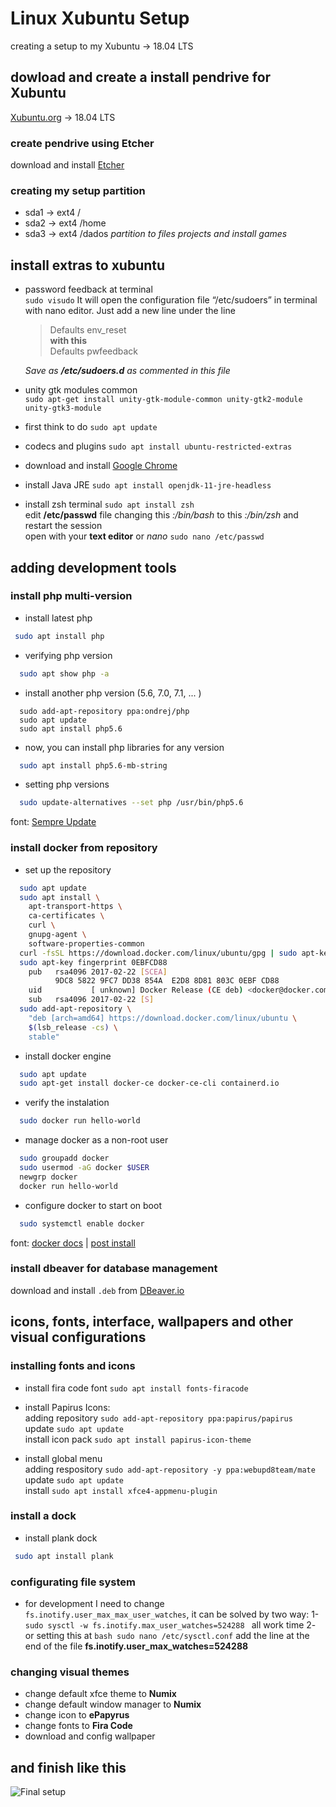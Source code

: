 # Linux Xubuntu Setup
creating a setup to my Xubuntu -> 18.04 LTS

## dowload and create a install pendrive for Xubuntu
[Xubuntu.org](https://xubuntu.org/download) -> 18.04 LTS

### create pendrive using Etcher
download and install 
[Etcher](https://www.balena.io/etcher/)

### creating my setup partition 
  * sda1 -> ext4 /
  * sda2 -> ext4 /home
  * sda3 -> ext4 /dados  *partition to files projects and install games*

## install extras to xubuntu
 * password feedback at terminal \
 ```sudo visudo```
   It will open the configuration file “/etc/sudoers” in terminal with nano editor. Just add a new line under the line 
   > Defaults        env_reset \
   **with this** \
   > Defaults        pwfeedback 
   
   *Save as **/etc/sudoers.d** as commented in this file*
 
 * unity gtk modules common \
 ```sudo apt-get install unity-gtk-module-common unity-gtk2-module unity-gtk3-module``` 
   
 * first think to do
 ```sudo apt update```
 
 * codecs and plugins 
 ```sudo apt install ubuntu-restricted-extras```
 
 * download and install [Google Chrome](https://www.google.com/chrome/)
 
 * install Java JRE
 ```sudo apt install openjdk-11-jre-headless```

 * install zsh terminal `sudo apt install zsh` \
 edit **/etc/passwd** file changing this *:/bin/bash* to this *:/bin/zsh* and restart the session \
 open with your **text editor** or *nano* ```sudo nano /etc/passwd```
 
## adding development tools

### install php multi-version

 * install latest php
 ```bash
  sudo apt install php
 ```
 * verifying php version
 ```bash
   sudo apt show php -a
 ```
 * install another php version (5.6, 7.0, 7.1, ... )
 ```
   sudo add-apt-repository ppa:ondrej/php
   sudo apt update
   sudo apt install php5.6
```
* now, you can install php libraries for any version
```bash
  sudo apt install php5.6-mb-string
```
* setting php versions 
```bash
  sudo update-alternatives --set php /usr/bin/php5.6
```

font: [Sempre Update](https://sempreupdate.com.br/instalar-versoes-diferentes-php-5-6-7-0-7-1-7-2-7-3-no-ubuntu/)

### install docker from repository

* set up the repository
```bash
  sudo apt update
  sudo apt install \
    apt-transport-https \
    ca-certificates \
    curl \
    gnupg-agent \
    software-properties-common
  curl -fsSL https://download.docker.com/linux/ubuntu/gpg | sudo apt-key add -
  sudo apt-key fingerprint 0EBFCD88
    pub   rsa4096 2017-02-22 [SCEA]
          9DC8 5822 9FC7 DD38 854A  E2D8 8D81 803C 0EBF CD88
    uid           [ unknown] Docker Release (CE deb) <docker@docker.com>
    sub   rsa4096 2017-02-22 [S]
  sudo add-apt-repository \
    "deb [arch=amd64] https://download.docker.com/linux/ubuntu \
    $(lsb_release -cs) \
    stable"
```
* install docker engine
```bash
  sudo apt update
  sudo apt-get install docker-ce docker-ce-cli containerd.io
```
* verify the instalation
```bash
  sudo docker run hello-world
```
* manage docker as a non-root user
```bash
  sudo groupadd docker
  sudo usermod -aG docker $USER
  newgrp docker
  docker run hello-world
```
* configure docker to start on boot
```bash
  sudo systemctl enable docker
```

font: [docker docs](https://docs.docker.com/engine/install/ubuntu/) |
      [post install](https://docs.docker.com/engine/install/linux-postinstall/)
      
### install dbeaver for database management

download and install `.deb` from [DBeaver.io](https://dbeaver.io/files/dbeaver-ce_latest_amd64.deb) 

## icons, fonts, interface, wallpapers and other visual configurations

### installing fonts and icons

 * install fira code font ```sudo apt install fonts-firacode```
 
 * install Papirus Icons: \
    adding repository ```sudo add-apt-repository ppa:papirus/papirus``` \
    update ```sudo apt update``` \
    install icon pack ```sudo apt install papirus-icon-theme```

 * install global menu \
    adding respository ```sudo add-apt-repository -y ppa:webupd8team/mate``` \
    update ```sudo apt update``` \
    install ```sudo apt install xfce4-appmenu-plugin```

### install a dock

 * install plank dock
 ```bash
  sudo apt install plank
 ```
 
### configurating file system
 * for development I need to change `fs.inotify.user_max_max_user_watches`, it can be solved by two way:
 1- ```sudo sysctl -w fs.inotify.max_user_watches=524288 ``` all work time
 2- or setting this at ```bash sudo nano /etc/sysctl.conf``` add the line at the end of the file **fs.inotify.user_max_watches=524288**
 
### changing visual themes

 * change default xfce theme to **Numix**
 * change default window manager to **Numix**
 * change icon to **ePapyrus**
 * change fonts to **Fira Code** 
 * download and config wallpaper
 
## and finish like this 
![Final setup](https://github.com/rattones/linux-xubunu-setup/blob/master/linux-final-setup.png)
